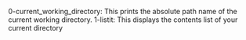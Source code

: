 0-current_working_directory: This prints the absolute path name of the current working directory.
1-listit: This displays the contents list of your current directory